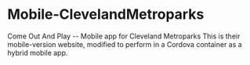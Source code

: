 Mobile-ClevelandMetroparks
==========================

Come Out And Play -- Mobile app for Cleveland Metroparks
This is their mobile-version website, modified to perform in a Cordova container as a hybrid mobile app.
